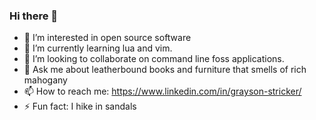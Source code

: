 ### Hi there 👋

- 🔭 I’m interested in open source software
- 🌱 I’m currently learning lua and vim.
- 👯 I’m looking to collaborate on command line foss applications.
- 💬 Ask me about leatherbound books and furniture that smells of rich mahogany
- 📫 How to reach me: https://www.linkedin.com/in/grayson-stricker/
- ⚡ Fun fact: I hike in sandals
